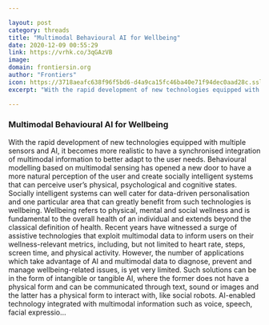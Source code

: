 ```yaml
---

layout: post
category: threads
title: "Multimodal Behavioural AI for Wellbeing"
date: 2020-12-09 00:55:29
link: https://vrhk.co/3qGAzVB
image: 
domain: frontiersin.org
author: "Frontiers"
icon: https://3718aeafc638f96f5bd6-d4a9ca15fc46ba40e71f94dec0aad28c.ssl.cf1.rackcdn.com/favicon_16x16.ico
excerpt: "With the rapid development of new technologies equipped with multiple sensors and AI, it becomes more realistic to have a synchronised integration of multimodal information to better adapt to the user needs. Behavioural modelling based on multimodal sensing has opened a new door to have a more natural perception of the user and create socially intelligent systems that can perceive user’s physical, psychological and cognitive states. Socially intelligent systems can well cater for data-driven personalisation and one particular area that can greatly benefit from such technologies is wellbeing. Wellbeing refers to physical, mental and social wellness and is fundamental to the overall health of an individual and extends beyond the classical definition of health. Recent years have witnessed a surge of assistive technologies that exploit multimodal data to inform users on their wellness-relevant metrics, including, but not limited to heart rate, steps, screen time, and physical activity. However, the number of applications which take advantage of AI and multimodal data to diagnose, prevent and manage wellbeing-related issues, is yet very limited. Such solutions can be in the form of intangible or tangible AI, where the former does not have a physical form and can be communicated through text, sound or images and the latter has a physical form to interact with, like social robots. AI-enabled technology integrated with multimodal information such as voice, speech, facial expressio..."

---
```


### Multimodal Behavioural AI for Wellbeing

With the rapid development of new technologies equipped with multiple sensors and AI, it becomes more realistic to have a synchronised integration of multimodal information to better adapt to the user needs. Behavioural modelling based on multimodal sensing has opened a new door to have a more natural perception of the user and create socially intelligent systems that can perceive user’s physical, psychological and cognitive states. Socially intelligent systems can well cater for data-driven personalisation and one particular area that can greatly benefit from such technologies is wellbeing. Wellbeing refers to physical, mental and social wellness and is fundamental to the overall health of an individual and extends beyond the classical definition of health. Recent years have witnessed a surge of assistive technologies that exploit multimodal data to inform users on their wellness-relevant metrics, including, but not limited to heart rate, steps, screen time, and physical activity. However, the number of applications which take advantage of AI and multimodal data to diagnose, prevent and manage wellbeing-related issues, is yet very limited. Such solutions can be in the form of intangible or tangible AI, where the former does not have a physical form and can be communicated through text, sound or images and the latter has a physical form to interact with, like social robots. AI-enabled technology integrated with multimodal information such as voice, speech, facial expressio...